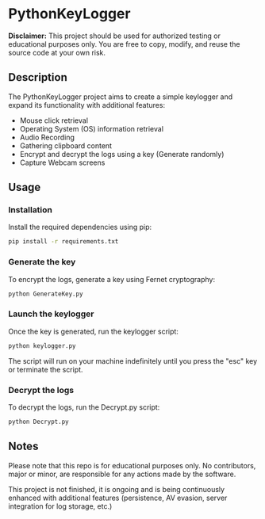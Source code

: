 # PythonKeyLogger

**Disclaimer:** This project should be used for authorized testing or educational purposes only. You are free to copy, modify, and reuse the source code at your own risk.


## Description 

The PythonKeyLogger project aims to create a simple keylogger and expand its functionality with additional features:

- Mouse click retrieval
- Operating System (OS) information retrieval
- Audio Recording
- Gathering clipboard content
- Encrypt and decrypt the logs using a key (Generate randomly)
- Capture Webcam screens

## Usage

### Installation
Install the required dependencies using pip:
```bash
pip install -r requirements.txt
```
### Generate the key 
To encrypt the logs, generate a key using Fernet cryptography:

```bash
python GenerateKey.py
```

### Launch the keylogger

Once the key is generated, run the keylogger script:

```bash
python keylogger.py
```

The script will run on your machine indefinitely until you press the "esc" key or terminate the script.

### Decrypt the logs

To decrypt the logs, run the Decrypt.py script:

```bash
python Decrypt.py
```

## Notes

Please note that this repo is for educational purposes only. No contributors, major or minor, are responsible for any actions made by the software.

This project is not finished, it is ongoing and is being continuously enhanced with additional features (persistence, AV evasion, server integration for log storage, etc.)